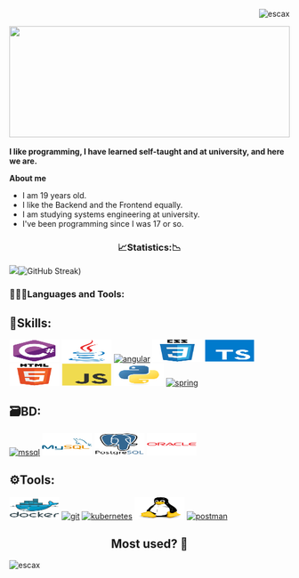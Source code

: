 
<p align="right"> <img src="https://komarev.com/ghpvc/?username=escax&label=Profile%20views&color=430fff&style=plastic" alt="escax" /> </p>
<img src="https://media.tenor.com/zzntm2_9B3gAAAAC/hacker.gif" height="200" width="100%"/>

**I like programming, I have learned self-taught and at university, and here we are.**

**About me**


- I am 19 years old.
- I like the Backend and the Frontend equally.
- I am studying systems engineering at university.
- I've been programming since I was 17 or so.
  
<h3 align="center">📈Statistics:📉</h3>

<p aling="left"><img height="50%" width="auto" src ="https://github-readme-stats.vercel.app/api?username=escax&theme=shadow_blue&show_icons=true&hide_border=true&card_width=300"><img height="50%" width="auto" src ="https://github-readme-streak-stats.herokuapp.com?user=Escax&theme=shadow-blue&hide_border=true&date_format=M%20j%5B%2C%20Y%5D&mode=weekly&card_width=400" alt="GitHub Streak)"></p>



<h3 align="left">🧑🏽‍💻Languages and Tools:</h3>
<h2 align="left">🧠Skills:</h2>
<p aling="center"> 
<a href="#"><img src="https://raw.githubusercontent.com/devicons/devicon/master/icons/csharp/csharp-original.svg" alt="csharp" width="90" height="40"/><a/>
<a href="#"><img src="https://raw.githubusercontent.com/devicons/devicon/master/icons/java/java-original.svg" alt="java" width="90" height="40"/><a/>
<a href="#"><img src="https://angular.io/assets/images/logos/angular/angular.svg" alt="angular" width="90" height="40"/><a/>
<a href="#"><img src="https://raw.githubusercontent.com/devicons/devicon/master/icons/css3/css3-original-wordmark.svg" alt="css3" width="90" height="40"/><a/>
<a href="#"><img src="https://raw.githubusercontent.com/devicons/devicon/master/icons/typescript/typescript-original.svg" alt="typescript" width="90" height="40"/><a/>
<a href="#"><img src="https://raw.githubusercontent.com/devicons/devicon/master/icons/html5/html5-original-wordmark.svg" alt="html5" width="90" height="40"/><a/>
<a href="#"><img src="https://raw.githubusercontent.com/devicons/devicon/master/icons/javascript/javascript-original.svg" alt="javascript" width="90" height="40"/></a>
<a href="#"><img src="https://raw.githubusercontent.com/devicons/devicon/master/icons/python/python-original.svg" alt="python" width="90" height="40"/></a>
<a href="#"><img src="https://www.vectorlogo.zone/logos/springio/springio-icon.svg" alt="spring" width="40" height="40"/><a/>

</p>

<h2 align="left">🗃️BD:</h2>
<a href="#"><img src="https://www.svgrepo.com/show/303229/microsoft-sql-server-logo.svg" alt="mssql" width="90" height="40"/><a/>
<a href="#"><img src="https://raw.githubusercontent.com/devicons/devicon/master/icons/mysql/mysql-original-wordmark.svg" alt="mysql" width="90" height="40"/><a/>
<a href="#"><img src="https://raw.githubusercontent.com/devicons/devicon/master/icons/postgresql/postgresql-original-wordmark.svg" alt="postgresql" width="90" height="40"/><a/>
<a href="#"><img src="https://raw.githubusercontent.com/devicons/devicon/master/icons/oracle/oracle-original.svg" alt="oracle" width="90" height="40"/><a/>

<h2 align="left">⚙️Tools:</h2>
<a href="#"><img src="https://raw.githubusercontent.com/devicons/devicon/master/icons/docker/docker-original-wordmark.svg" alt="docker" width="90" height="40"/></a>
<a href="#"><img src="https://www.vectorlogo.zone/logos/git-scm/git-scm-icon.svg" alt="git" width="90" height="40"/></a>
<a href="#"><img src="https://www.vectorlogo.zone/logos/kubernetes/kubernetes-icon.svg" alt="kubernetes" width="90" height="40"/></a>
<a href="#"><img src="https://raw.githubusercontent.com/devicons/devicon/master/icons/linux/linux-original.svg" alt="linux" width="90" height="40"/></a>
<a href="#"><img src="https://www.vectorlogo.zone/logos/getpostman/getpostman-icon.svg" alt="postman" width="50" height="40"/></a> 

<h2 align="center">Most used? 🤔</h2>
<img align="rigth" src="https://github-readme-stats.vercel.app/api/top-langs?username=escax&show_icons=true&theme=onedark&title_color=006eff&text_color=ffffff&locale=en&layout=compact" alt="escax" />

